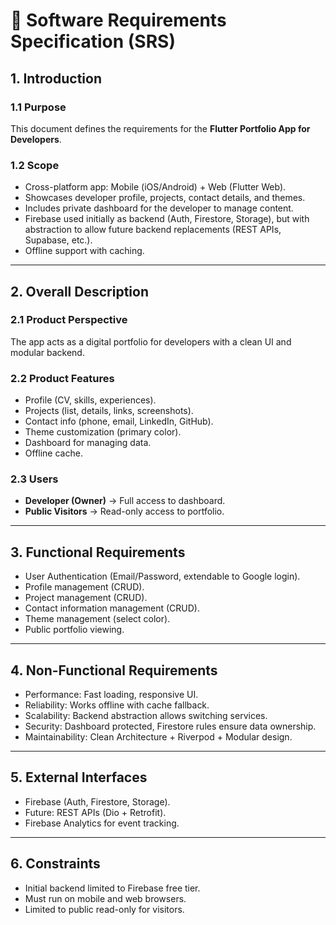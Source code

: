 # 📑 Software Requirements Specification (SRS)

## 1. Introduction
### 1.1 Purpose
This document defines the requirements for the **Flutter Portfolio App for Developers**.

### 1.2 Scope
- Cross-platform app: Mobile (iOS/Android) + Web (Flutter Web).
- Showcases developer profile, projects, contact details, and themes.
- Includes private dashboard for the developer to manage content.
- Firebase used initially as backend (Auth, Firestore, Storage), but with abstraction to allow future backend replacements (REST APIs, Supabase, etc.).
- Offline support with caching.

---

## 2. Overall Description
### 2.1 Product Perspective
The app acts as a digital portfolio for developers with a clean UI and modular backend.

### 2.2 Product Features
- Profile (CV, skills, experiences).
- Projects (list, details, links, screenshots).
- Contact info (phone, email, LinkedIn, GitHub).
- Theme customization (primary color).
- Dashboard for managing data.
- Offline cache.

### 2.3 Users
- **Developer (Owner)** → Full access to dashboard.
- **Public Visitors** → Read-only access to portfolio.

---

## 3. Functional Requirements
- User Authentication (Email/Password, extendable to Google login).
- Profile management (CRUD).
- Project management (CRUD).
- Contact information management (CRUD).
- Theme management (select color).
- Public portfolio viewing.

---

## 4. Non-Functional Requirements
- Performance: Fast loading, responsive UI.
- Reliability: Works offline with cache fallback.
- Scalability: Backend abstraction allows switching services.
- Security: Dashboard protected, Firestore rules ensure data ownership.
- Maintainability: Clean Architecture + Riverpod + Modular design.

---

## 5. External Interfaces
- Firebase (Auth, Firestore, Storage).
- Future: REST APIs (Dio + Retrofit).
- Firebase Analytics for event tracking.

---

## 6. Constraints
- Initial backend limited to Firebase free tier.
- Must run on mobile and web browsers.
- Limited to public read-only for visitors.
